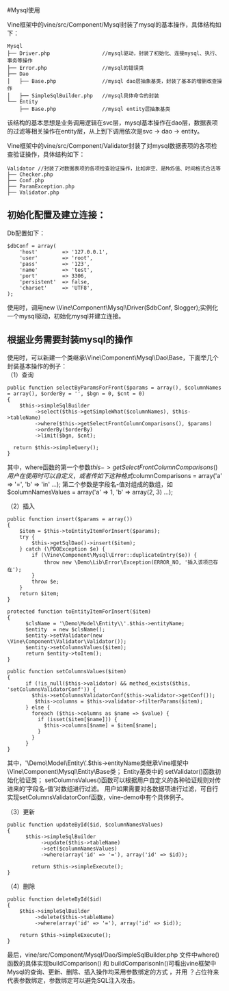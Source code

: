 #Mysql使用

Vine框架中的vine/src/Component/Mysql封装了mysql的基本操作，具体结构如下：
```
Mysql
├── Driver.php                 //mysql驱动，封装了初始化、连接mysql、执行、事务等操作
├── Error.php                  //mysql的错误类
├── Dao
│   ├── Base.php               //mysql dao层抽象基类，封装了基本的增删改查操作
│   ├── SimpleSqlBuilder.php   //mysql具体命令的封装
└── Entity                        
    ├── Base.php               //mysql entity层抽象基类
```
该结构的基本思想是业务调用逻辑在svc层，mysql基本操作在dao层，数据表项的过滤等相关操作在entity层，从上到下调用依次是svc -> dao -> entity。

Vine框架中的vine/src/Component/Validator封装了对mysql数据表项的各项检查验证操作，具体结构如下：
```
Validator //封装了对数据表项的各项检查验证操作，比如非空、是Md5值、时间格式合法等
├── Checker.php     
├── Conf.php       
├── ParamException.php
├── Validator.php   
```

##	初始化配置及建立连接：
Db配置如下：
```
$dbConf = array(                       
    'host'        => '127.0.0.1',       
    'user'        => 'root',            
    'pass'        => '123',             
    'name'        => 'test',            
    'port'        => 3306,              
    'persistent'  => false,             
    'charset'     => 'UTF8',            
);   
```
使用时，调用new \Vine\Component\Mysql\Driver($dbConf, $logger);实例化一个mysql驱动，初始化mysql并建立连接。

##	根据业务需要封装mysql的操作
使用时，可以新建一个类继承\Vine\Component\Mysql\Dao\Base，下面举几个封装基本操作的例子：                                                        
（1）查询
```
public function selectByParamsForFront($params = array(), $columnNames = array(), $orderBy = '', $bgn = 0, $cnt = 0) 
{                                                                                                            
	$this->simpleSqlBuilder                                                                                          
    	 ->select($this->getSimpleWhat($columnNames), $this->tableName)                                              
         ->where($this->getSelectFrontColumnComparisons(), $params)                                                  
         ->orderBy($orderBy)                                                                                         
         ->limit($bgn, $cnt); 
       
  return $this->simpleQuery();                                                                                     
}   
 ```
其中，where函数的第一个参数$this->getSelectFrontColumnComparisons()用户在使用时可以自定义，或者传如下这种格式$columnComparisons = array('a' => '=', 'b' => 'in' ...);
第二个参数是字段名-值对组成的数组，如$columnNamesValues = array('a' => 1, 'b' => array(2, 3) ...);

（2）插入
```
public function insert($params = array())                                                                      
{                                                                                                      
	$item = $this->toEntityItemForInsert($params);                                                                                                                                                                    
  	try {                                                                                                      
    	$this->getSqlDao()->insert($item);                                                                     
  	} catch (\PDOException $e) {                                                                               
    	if (\Vine\Component\Mysql\Error::duplicateEntry($e)) {                                                 
      		throw new \Demo\Lib\Error\Exception(ERROR_NO, '插入该项已存在');
    	}                                                                                                      
    	throw $e;                                                                                              
  	}                                                                                                                                                                                                                   
  	return $item;                                                                                              
}                                                                                                    
```
```
protected function toEntityItemForInsert($item)                                             
{                                                                                                                                                                                                           
	  $clsName = '\Demo\Model\Entity\\'.$this->entityName;                                    
	  $entity  = new $clsName();                                                              
	  $entity->setValidator(new \Vine\Component\Validator\Validator());                       
	  $entity->setColumnsValues($item);                                                                                                                                          
	  return $entity->toItem();                                                               
}   
```
```
public function setColumnsValues($item)                                                  
{                                                                           
	  if (!is_null($this->validator) && method_exists($this, 'setColumnsValidatorConf')) { 
	    $this->setColumnsValidatorConf($this->validator->getConf());                     
	     $this->columns = $this->validator->filterParams($item);                          
	  } else {                                                                             
	    foreach ($this->columns as $name => $value) {                                    
	      if (isset($item[$name])) {                                                   
	        $this->columns[$name] = $item[$name];                                    
	      }                                                                            
	    }                                                                                
	  }                                                                                    
}                                                                                                 
```  
其中，'\Demo\Model\Entity\\'.$this->entityName类继承Vine框架中\Vine\Component\Mysql\Entity\Base类； Entity基类中的 setValidator()函数初始化验证类； 
setColumnsValues()函数可以根据用户自定义的各种验证规则对传进来的’字段名-值’对数组进行过滤。
用户如果需要对各数据项进行过滤，可自行实现setColumnsValidatorConf函数，vine-demo中有个具体例子。

（3）更新
``` 
public function updateById($id, $columnNamesValues)
{
	  $this->simpleSqlBuilder                               
	       ->update($this->tableName)                       
	       ->set($columnNamesValues)
	       ->where(array('id' => '='), array('id' => $id)); 
	
	    return $this->simpleExecute();                        
}
``` 

（4）删除
``` 
public function deleteById($id)                           
{
    $this->simpleSqlBuilder                               
         ->delete($this->tableName)                       
         ->where(array('id' => '='), array('id' => $id)); 
                                                          
    return $this->simpleExecute();                        
}
``` 

最后，vine/src/Component/Mysql/Dao/SimpleSqlBuilder.php 文件中where()函数的具体实现buildComparison() 和 buildComparisonIn()可看出vine框架中Mysql的查询、更新、删除、插入操作均采用参数绑定的方式
，并用 ？占位符来代表参数绑定，参数绑定可以避免SQL注入攻击。


